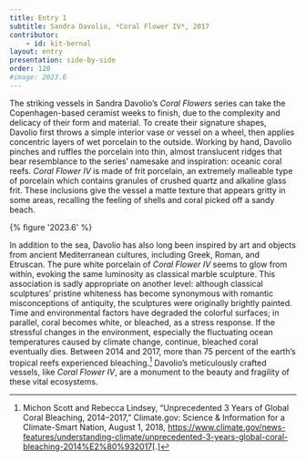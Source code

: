 ```yaml
---
title: Entry 1
subtitle: Sandra Davolio, *Coral Flower IV*, 2017
contributor:
    - id: kit-bernal
layout: entry
presentation: side-by-side
order: 120
#image: 2023.6
---
```




The striking vessels in Sandra Davolio’s *Coral Flowers* series can take the Copenhagen-based ceramist weeks to finish, due to the complexity and delicacy of their form and material. To create their signature shapes, Davolio first throws a simple interior vase or vessel on a wheel, then applies concentric layers of wet porcelain to the outside. Working by hand, Davolio pinches and ruffles the porcelain into thin, almost translucent ridges that bear resemblance to the series’ namesake and inspiration: oceanic coral reefs. *Coral Flower IV* is made of frit porcelain, an extremely malleable type of porcelain which contains granules of crushed quartz and alkaline glass frit. These inclusions give the vessel a matte texture that appears gritty in some areas, recalling the feeling of shells and coral picked off a sandy beach.

{% figure '2023.6' %}

In addition to the sea, Davolio has also long been inspired by art and objects from ancient Mediterranean cultures, including Greek, Roman, and Etruscan. The pure white porcelain of *Coral Flower IV* seems to glow from within, evoking the same luminosity as classical marble sculpture. This association is sadly appropriate on another level: although classical sculptures’ pristine whiteness has become synonymous with romantic misconceptions of antiquity, the sculptures were originally brightly painted. Time and environmental factors have degraded the colorful surfaces; in parallel, coral becomes white, or bleached, as a stress response. If the stressful changes in the environment, especially the fluctuating ocean temperatures caused by climate change, continue, bleached coral eventually dies. Between 2014 and 2017, more than 75 percent of the earth’s tropical reefs experienced bleaching.[^1] Davolio’s meticulously crafted vessels, like *Coral Flower IV*, are a monument to the beauty and fragility of these vital ecosystems.

[^1]: Michon Scott and Rebecca Lindsey, “Unprecedented 3 Years of Global Coral Bleaching, 2014–2017,” Climate.gov: Science & Information for a Climate-Smart Nation, August 1, 2018, <https://www.climate.gov/news-features/understanding-climate/unprecedented-3-years-global-coral-bleaching-2014%E2%80%932017>[.]

